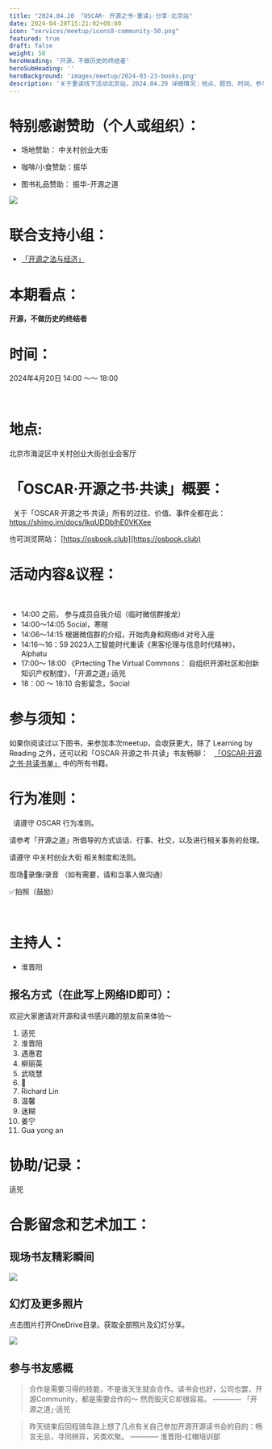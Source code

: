 ```yaml
---
title: "2024.04.20 「OSCAR· 开源之书·重读」·分享·北京站"
date: 2024-04-20T15:21:02+08:00
icon: "services/meetup/icons8-community-50.png"
featured: true
draft: false
weight: 50
heroHeading: '开源，不做历史的终结者'
heroSubHeading: ''
heroBackground: 'images/meetup/2024-03-23-books.png'
description: '关于重读线下活动北京站，2024.04.20 详细情况：地点、题目、时间、参与人员。'
---
```



# 特别感谢赞助（个人或组织）：

* 场地赞助：  中关村创业大街
 
* 咖啡/小食赞助：振华

* 图书礼品赞助： 振华-开源之道

![](/images/meetup/2024-04-20-book-gift-1.jpg)


# 联合支持小组：

* [「开源之法与经济」](https://opensourceway.community/posts/os-license-and-copyleft/build-os-licensing-workgroup/)

# 本期看点：

**开源，不做历史的终结者**


# 时间：

2024年4月20日 14:00 ～～ 18:00

 
# 地点: 

北京市海淀区中关村创业大街创业会客厅


# 「OSCAR·开源之书·共读」概要：
 
关于「OSCAR·开源之书·共读」所有的过往、价值、事件全都在此：
 
https://shimo.im/docs/lkqUDDblhE0VKXee

也可浏览网站： [https://osbook.club](https://osbook.club)



# 活动内容&议程：
 
- 14:00 之前， 参与成员自我介绍（临时微信群接龙）
- 14:00～14:05  Social，寒暄
- 14:06～14:15  根据微信群的介绍，开始肉身和网络id 对号入座
- 14:16～16：59  2023人工智能时代重读《黑客伦理与信息时代精神》，Alphatu
- 17:00～ 18:00  《Prtecting The Virtual Commons： 自组织开源社区和创新知识产权制度》，「开源之道」·适兕
- 18：00 ～ 18:10 合影留念，Social
 

# 参与须知：

如果你阅读过以下图书，来参加本次meetup，会收获更大，除了 Learning by Reading 之外，还可以和「OSCAR·开源之书·共读」书友畅聊：
 
[「OSCAR·开源之书·共读书单」](https://osbook.club/work/) 中的所有书籍。


# 行为准则：
 
请遵守 OSCAR 行为准则。

请参考「开源之道」所倡导的方式谈话、行事、社交，以及进行相关事务的处理。

请遵守 中关村创业大街 相关制度和法则。

现场🚫录像/录音 （如有需要，请和当事人做沟通）

✅拍照（鼓励）

 
# 主持人：

* 淮晋阳

## 报名方式（在此写上网络ID即可）：

欢迎大家邀请对开源和读书感兴趣的朋友前来体验～ 

1. 适兕
2. 淮晋阳
3. 遇惠君
4. 柳丽英
5. 武晓慧
6. 🐯
7. Richard Lin
8. 温馨
9. 迷糊
10. 姜宁
11. Gua yong an


# 协助/记录：

适兕


# 合影留念和艺术加工：

## 现场书友精彩瞬间

![](/images/meetup/2024-04-20-speaker.jpg)

## 幻灯及更多照片

点击图片打开OneDrive目录。获取全部照片及幻灯分享。

[![](/images/meetup/2024-04-20-all.jpg)](https://1drv.ms/f/s!Arg2k_5HJFrbgoBPKF87frVYaoByRQ?e=I4K884)

## 参与书友感概

>  合作是需要习得的技能，不是谁天生就会合作。读书会也好，公司也罢，开源Community，都是需要合作的～ 然而毁灭它却很容易。
>   ———— 「开源之道」·适兕

> 昨天结束后回程骑车路上想了几点有关自己参加开源开源读书会的目的：畅言无忌，寻同辨异，另类欢聚。
>   ———— 淮晋阳-红帽培训部


